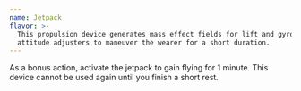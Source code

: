 ```yaml
---
name: Jetpack
flavor: >-
  This propulsion device generates mass effect fields for lift and gyroscopic
  attitude adjusters to maneuver the wearer for a short duration.
---
```

As a bonus action, activate the jetpack to gain flying <me-distance length="15" /> for 1 minute. This device 
cannot be used again until you finish a short rest.
